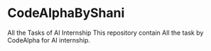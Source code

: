 # CodeAlphaByShani
All the Tasks of AI Internship
This repository contain All the task by CodeAlpha for AI internship.
